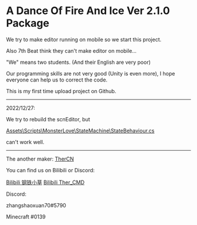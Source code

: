 # A Dance Of Fire And Ice Ver 2.1.0 Package

We try to make editor running on mobile so we start this project.

Also 7th Beat think they can't make editor on mobile...

"We" means two students. (And their English are very poor)

Our programming skills are not very good (Unity is even more), I hope everyone can help us to correct the code.

This is my first time upload project on Github.

------

2022/12/27:

We try to rebuild the scnEditor, but

[Assets\Scripts\MonsterLove\StateMachine\StateBehaviour.cs](https://github.com/zhangshaoxuan70/A-Dance-Of-Fire-And-Ice-Package/blob/master/Assets/Scripts/MonsterLove/StateMachine/StateBehaviour.cs)

can't work well.

------

The another maker: [TherCN](https://github.com/TherCN/)

You can find us on Bilibili or Discord:

[Bilibili 钢铁小草](https://space.bilibili.com/37078741)  [Bilibili Ther_CMD](https://space.bilibili.com/425111197)

Discord:

zhangshaoxuan70#5790

Minecraft #0139
